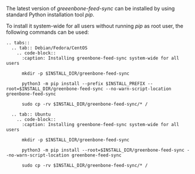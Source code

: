 The latest version of *greeenbone-feed-sync* can be installed by using standard
Python installation tool *pip*.

To install it system-wide for all users without running *pip* as root user, the
following commands can be used:

```{eval-rst}
.. tabs::
  .. tab:: Debian/Fedora/CentOS
    .. code-block::
      :caption: Installing greenbone-feed-sync system-wide for all users

      mkdir -p $INSTALL_DIR/greenbone-feed-sync

      python3 -m pip install --prefix $INSTALL_PREFIX --root=$INSTALL_DIR/greenbone-feed-sync --no-warn-script-location greenbone-feed-sync

      sudo cp -rv $INSTALL_DIR/greenbone-feed-sync/* /

  .. tab:: Ubuntu
    .. code-block::
      :caption: Installing greenbone-feed-sync system-wide for all users

      mkdir -p $INSTALL_DIR/greenbone-feed-sync

      python3 -m pip install --root=$INSTALL_DIR/greenbone-feed-sync --no-warn-script-location greenbone-feed-sync

      sudo cp -rv $INSTALL_DIR/greenbone-feed-sync/* /
```
